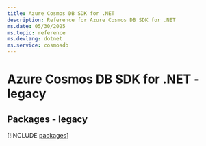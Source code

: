 ```yaml
---
title: Azure Cosmos DB SDK for .NET
description: Reference for Azure Cosmos DB SDK for .NET
ms.date: 05/30/2025
ms.topic: reference
ms.devlang: dotnet
ms.service: cosmosdb
---
```

# Azure Cosmos DB SDK for .NET - legacy
## Packages - legacy
[!INCLUDE [packages](cosmos-db-index.md)]